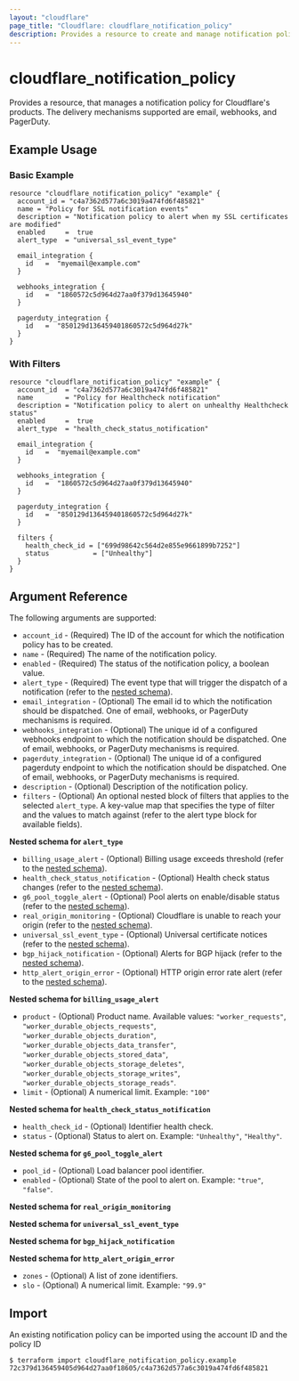 ```yaml
---
layout: "cloudflare"
page_title: "Cloudflare: cloudflare_notification_policy"
description: Provides a resource to create and manage notification policies for Cloudflare's products.
---
```


# cloudflare_notification_policy

Provides a resource, that manages a notification policy for Cloudflare's products. The delivery
mechanisms supported are email, webhooks, and PagerDuty.

## Example Usage

### Basic Example

```hcl
resource "cloudflare_notification_policy" "example" {
  account_id = "c4a7362d577a6c3019a474fd6f485821"
  name = "Policy for SSL notification events"
  description = "Notification policy to alert when my SSL certificates are modified"
  enabled     =  true
  alert_type  = "universal_ssl_event_type"

  email_integration {
    id   =  "myemail@example.com"
  }

  webhooks_integration {
    id   =  "1860572c5d964d27aa0f379d13645940"
  }

  pagerduty_integration {
    id   =  "850129d136459401860572c5d964d27k"
  }
}
```

### With Filters

```hcl
resource "cloudflare_notification_policy" "example" {
  account_id  = "c4a7362d577a6c3019a474fd6f485821"
  name        = "Policy for Healthcheck notification"
  description = "Notification policy to alert on unhealthy Healthcheck status"
  enabled     =  true
  alert_type  = "health_check_status_notification"

  email_integration {
    id   =  "myemail@example.com"
  }

  webhooks_integration {
    id   =  "1860572c5d964d27aa0f379d13645940"
  }

  pagerduty_integration {
    id   =  "850129d136459401860572c5d964d27k"
  }

  filters {
    health_check_id = ["699d98642c564d2e855e9661899b7252"]
    status           = ["Unhealthy"]
  }
}
```

## Argument Reference

The following arguments are supported:

- `account_id` - (Required) The ID of the account for which the notification policy has to be created.
- `name` - (Required) The name of the notification policy.
- `enabled` - (Required) The status of the notification policy, a boolean value.
- `alert_type` - (Required) The event type that will trigger the dispatch of a notification (refer to the [nested schema](#nestedblock--alert-type)).
- `email_integration` - (Optional) The email id to which the notification should be dispatched. One of email, webhooks, or PagerDuty mechanisms is required.
- `webhooks_integration` - (Optional) The unique id of a configured webhooks endpoint to which the notification should be dispatched. One of email, webhooks, or PagerDuty mechanisms is required.
- `pagerduty_integration` - (Optional) The unique id of a configured pagerduty endpoint to which the notification should be dispatched. One of email, webhooks, or PagerDuty mechanisms is required.
- `description` - (Optional) Description of the notification policy.
- `filters` - (Optional) An optional nested block of filters that applies to the selected `alert_type`. A key-value map that specifies the type of filter and the values to match against (refer to the alert type block for available fields).

<a id="nestedblock--alert-type"></a>
**Nested schema for `alert_type`**

- `billing_usage_alert` - (Optional) Billing usage exceeds threshold (refer to the [nested schema](#nestedblock--alert-type-billing-usage-alert)).
- `health_check_status_notification` - (Optional) Health check status changes (refer to the [nested schema](#nestedblock--alert-type-health-check-status-notification)).
- `g6_pool_toggle_alert` - (Optional) Pool alerts on enable/disable status (refer to the [nested schema](#nestedblock--alert-type-g6-pool-toggle-alert)).
- `real_origin_monitoring` - (Optional) Cloudflare is unable to reach your origin (refer to the [nested schema](#nestedblock--alert-type-real-origin-monitoring)).
- `universal_ssl_event_type` - (Optional) Universal certificate notices (refer to the [nested schema](#nestedblock--alert-type-universal-ssl-event-type)).
- `bgp_hijack_notification` - (Optional) Alerts for BGP hijack (refer to the [nested schema](#nestedblock--alert-type-bgp-hijack-notification)).
- `http_alert_origin_error` - (Optional) HTTP origin error rate alert (refer to the [nested schema](#nestedblock--alert-type-http-alert-origin-error)).

<a id="nestedblock--alert-type-billing-usage-alert"></a>
**Nested schema for `billing_usage_alert`**

- `product` - (Optional) Product name. Available values: `"worker_requests"`, `"worker_durable_objects_requests"`, `"worker_durable_objects_duration"`, `"worker_durable_objects_data_transfer"`, `"worker_durable_objects_stored_data"`, `"worker_durable_objects_storage_deletes"`, `"worker_durable_objects_storage_writes"`, `"worker_durable_objects_storage_reads"`.
- `limit` - (Optional) A numerical limit. Example: `"100"`

<a id="nestedblock--alert-type-health-check-status-notification"></a>
**Nested schema for `health_check_status_notification`**

- `health_check_id` - (Optional) Identifier health check.
- `status` - (Optional) Status to alert on. Example: `"Unhealthy"`, `"Healthy"`.

<a id="nestedblock--alert-type-g6-pool-toggle-alert"></a>
**Nested schema for `g6_pool_toggle_alert`**

- `pool_id` - (Optional) Load balancer pool identifier.
- `enabled` - (Optional) State of the pool to alert on. Example: `"true"`, `"false"`.

<a id="#nestedblock--alert-type-real-origin-monitoring"></a>
**Nested schema for `real_origin_monitoring`**

<a id="#nestedblock--alert-type-universal-ssl-event-type"></a>
**Nested schema for `universal_ssl_event_type`**

<a id="#nestedblock--alert-type-bgp-hijack-notification"></a>
**Nested schema for `bgp_hijack_notification`**

<a id="nestedblock--alert-type-http-alert-origin-error"></a>
**Nested schema for `http_alert_origin_error`**


- `zones` - (Optional) A list of zone identifiers.
- `slo` - (Optional) A numerical limit. Example: `"99.9"`

## Import

An existing notification policy can be imported using the account ID and the policy ID

```
$ terraform import cloudflare_notification_policy.example 72c379d136459405d964d27aa0f18605/c4a7362d577a6c3019a474fd6f485821
```
